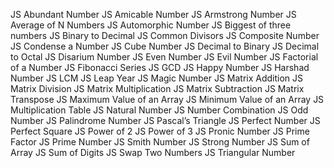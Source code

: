 JS Abundant Number
JS Amicable Number
JS Armstrong Number
JS Average of N Numbers
JS Automorphic Number
JS Biggest of three numbers
JS Binary to Decimal
JS Common Divisors
JS Composite Number
JS Condense a Number
JS Cube Number
JS Decimal to Binary
JS Decimal to Octal
JS Disarium Number
JS Even Number
JS Evil Number
JS Factorial of a Number
JS Fibonacci Series
JS GCD
JS Happy Number
JS Harshad Number
JS LCM
JS Leap Year
JS Magic Number
JS Matrix Addition
JS Matrix Division
JS Matrix Multiplication
JS Matrix Subtraction
JS Matrix Transpose
JS Maximum Value of an Array
JS Minimum Value of an Array
JS Multiplication Table
JS Natural Number
JS Number Combination
JS Odd Number
JS Palindrome Number
JS Pascal’s Triangle
JS Perfect Number
JS Perfect Square
JS Power of 2
JS Power of 3
JS Pronic Number
JS Prime Factor
JS Prime Number
JS Smith Number
JS Strong Number
JS Sum of Array
JS Sum of Digits
JS Swap Two Numbers
JS Triangular Number

